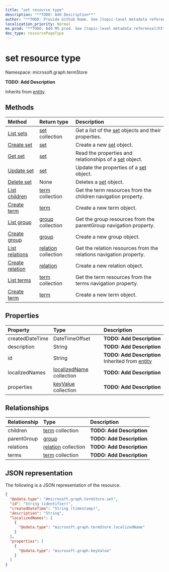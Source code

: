 ```yaml
---
title: "set resource type"
description: "**TODO: Add Description**"
author: "**TODO: Provide Github Name. See [topic-level metadata reference](https://msgo.azurewebsites.net/add/document/guidelines/metadata.html#topic-level-metadata)**"
localization_priority: Normal
ms.prod: "**TODO: Add MS prod. See [topic-level metadata reference](https://msgo.azurewebsites.net/add/document/guidelines/metadata.html#topic-level-metadata)**"
doc_type: resourcePageType
---
```


# set resource type

Namespace: microsoft.graph.termStore



**TODO: Add Description**


Inherits from [entity](../resources/entity.md).

## Methods
|Method|Return type|Description|
|:---|:---|:---|
|[List sets](../api/set-list.md)|[set](../resources/termstore-set.md) collection|Get a list of the [set](../resources/set.md) objects and their properties.|
|[Create set](../api/termstore-set-create.md)|[set](../resources/termstore-set.md)|Create a new [set](../resources/termstore-set.md) object.|
|[Get set](../api/termstore-set-get.md)|[set](../resources/termstore-set.md)|Read the properties and relationships of a [set](../resources/termstore-set.md) object.|
|[Update set](../api/termstore-set-update.md)|[set](../resources/termstore-set.md)|Update the properties of a [set](../resources/termstore-set.md) object.|
|[Delete set](../api/termstore-set-delete.md)|None|Deletes a [set](../resources/termstore-set.md) object.|
|[List children](../api/termstore-set-list-children.md)|[term](../resources/termstore-term.md) collection|Get the term resources from the children navigation property.|
|[Create term](../api/termstore-set-post-children.md)|[term](../resources/termstore-term.md)|Create a new term object.|
|[List group](../api/termstore-set-list-parentgroup.md)|[group](../resources/termstore-group.md) collection|Get the group resources from the parentGroup navigation property.|
|[Create group](../api/termstore-set-post-parentgroup.md)|[group](../resources/termstore-group.md)|Create a new group object.|
|[List relations](../api/termstore-set-list-relations.md)|[relation](../resources/termstore-relation.md) collection|Get the relation resources from the relations navigation property.|
|[Create relation](../api/termstore-set-post-relations.md)|[relation](../resources/termstore-relation.md)|Create a new relation object.|
|[List terms](../api/termstore-set-list-terms.md)|[term](../resources/termstore-term.md) collection|Get the term resources from the terms navigation property.|
|[Create term](../api/termstore-set-post-terms.md)|[term](../resources/termstore-term.md)|Create a new term object.|

## Properties
|Property|Type|Description|
|:---|:---|:---|
|createdDateTime|DateTimeOffset|**TODO: Add Description**|
|description|String|**TODO: Add Description**|
|id|String|**TODO: Add Description** Inherited from [entity](../resources/termstore-entity.md)|
|localizedNames|[localizedName](../resources/termstore-localizedname.md) collection|**TODO: Add Description**|
|properties|[keyValue](../resources/termstore-keyvalue.md) collection|**TODO: Add Description**|

## Relationships
|Relationship|Type|Description|
|:---|:---|:---|
|children|[term](../resources/termstore-term.md) collection|**TODO: Add Description**|
|parentGroup|[group](../resources/termstore-group.md)|**TODO: Add Description**|
|relations|[relation](../resources/termstore-relation.md) collection|**TODO: Add Description**|
|terms|[term](../resources/termstore-term.md) collection|**TODO: Add Description**|

## JSON representation
The following is a JSON representation of the resource.
<!-- {
  "blockType": "resource",
  "keyProperty": "id",
  "@odata.type": "microsoft.graph.termStore.set",
  "baseType": "microsoft.graph.entity",
  "openType": false
}
-->
``` json
{
  "@odata.type": "#microsoft.graph.termStore.set",
  "id": "String (identifier)",
  "createdDateTime": "String (timestamp)",
  "description": "String",
  "localizedNames": [
    {
      "@odata.type": "microsoft.graph.termStore.localizedName"
    }
  ],
  "properties": [
    {
      "@odata.type": "microsoft.graph.keyValue"
    }
  ]
}
```

